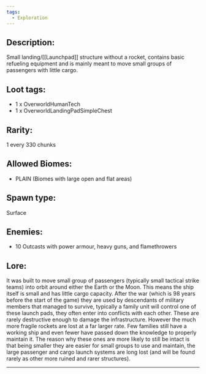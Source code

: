 ```yaml
---
tags:
  - Exploration
---
```


## Description:
Small landing/[[Launchpad]] structure without a rocket, contains basic refueling equipment and is mainly meant to move small groups of passengers with little cargo.

## Loot tags:
- 1 x OverworldHumanTech
- 1 x OverworldLandingPadSimpleChest

## Rarity:
1 every 330 chunks

## Allowed Biomes:
- PLAIN (Biomes with large open and flat areas)

## Spawn type: 
Surface

## Enemies:
- 10 Outcasts with power armour, heavy guns, and flamethrowers

## Lore:
It was built to move small group of passengers (typically small tactical strike teams) into orbit around either the Earth or the Moon.
This means the ship itself is small and has little cargo capacity.
After the war (which is 98 years before the start of the game) they are used by descendants of military members that managed to survive, typically a family unit will control one of these launch pads, they often enter into conflicts with each other. These are rarely destructive enough to damage the infrastructure. However the much more fragile rockets are lost at a far larger rate. Few families still have a working ship and even fewer have passed down the knowledge to properly maintain it.
The reason why these ones are more likely to still be intact is that being smaller they are easier for small groups to use and maintain, the large passenger and cargo launch systems are long lost (and will be found rarely as other more ruined and rarer structures).

---